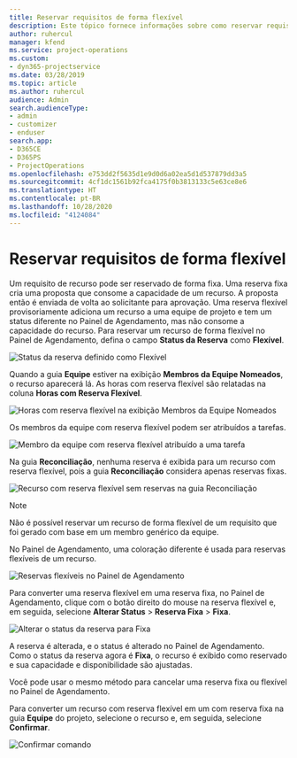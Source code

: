 ```yaml
---
title: Reservar requisitos de forma flexível
description: Este tópico fornece informações sobre como reservar requisitos de forma flexível.
author: ruhercul
manager: kfend
ms.service: project-operations
ms.custom:
- dyn365-projectservice
ms.date: 03/28/2019
ms.topic: article
ms.author: ruhercul
audience: Admin
search.audienceType:
- admin
- customizer
- enduser
search.app:
- D365CE
- D365PS
- ProjectOperations
ms.openlocfilehash: e753dd2f5635d1e9d0d6a02ea5d1d537879dd3a5
ms.sourcegitcommit: 4cf1dc1561b92fca4175f0b3813133c5e63ce8e6
ms.translationtype: HT
ms.contentlocale: pt-BR
ms.lasthandoff: 10/28/2020
ms.locfileid: "4124084"
---
```

# <a name="soft-book-requirements"></a>Reservar requisitos de forma flexível

Um requisito de recurso pode ser reservado de forma fixa. Uma reserva fixa cria uma proposta que consome a capacidade de um recurso. A proposta então é enviada de volta ao solicitante para aprovação. Uma reserva flexível provisoriamente adiciona um recurso a uma equipe de projeto e tem um status diferente no Painel de Agendamento, mas não consome a capacidade do recurso. Para reservar um recurso de forma flexível no Painel de Agendamento, defina o campo **Status da Reserva** como **Flexível**.

![Status da reserva definido como Flexível](media/Resource-Management-image77.png)

Quando a guia **Equipe** estiver na exibição **Membros da Equipe Nomeados**, o recurso aparecerá lá. As horas com reserva flexível são relatadas na coluna **Horas com Reserva Flexível**.

![Horas com reserva flexível na exibição Membros da Equipe Nomeados](media/Resource-Management-image78.png)

Os membros da equipe com reserva flexível podem ser atribuídos a tarefas.

![Membro da equipe com reserva flexível atribuído a uma tarefa](media/Resource-Management-image79.png)

Na guia **Reconciliação**, nenhuma reserva é exibida para um recurso com reserva flexível, pois a guia **Reconciliação** considera apenas reservas fixas.

![Recurso com reserva flexível sem reservas na guia Reconciliação](media/Resource-Management-image80.png)

> [!NOTE]
> Não é possível reservar um recurso de forma flexível de um requisito que foi gerado com base em um membro genérico da equipe.

No Painel de Agendamento, uma coloração diferente é usada para reservas flexíveis de um recurso.

![Reservas flexíveis no Painel de Agendamento](media/Resource-Management-image81.png)

Para converter uma reserva flexível em uma reserva fixa, no Painel de Agendamento, clique com o botão direito do mouse na reserva flexível e, em seguida, selecione **Alterar Status** \> **Reserva Fixa** \> **Fixa**.

![Alterar o status da reserva para Fixa](media/Resource-Management-image82.png)

A reserva é alterada, e o status é alterado no Painel de Agendamento. Como o status da reserva agora é **Fixa**, o recurso é exibido como reservado e sua capacidade e disponibilidade são ajustadas.

Você pode usar o mesmo método para cancelar uma reserva fixa ou flexível no Painel de Agendamento.

Para converter um recurso com reserva flexível em um com reserva fixa na guia **Equipe** do projeto, selecione o recurso e, em seguida, selecione **Confirmar**.

![Confirmar comando](media/Resource-Management-image83.png)
